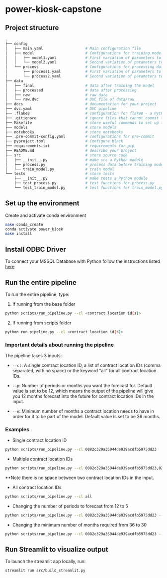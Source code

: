 # power-kiosk-capstone


## Project structure
```bash
.
├── config                      
│   ├── main.yaml                   # Main configuration file
│   ├── model                       # Configurations for training model
│   │   ├── model1.yaml             # First variation of parameters to train model
│   │   └── model2.yaml             # Second variation of parameters to train model
│   └── process                     # Configurations for processing data
│       ├── process1.yaml           # First variation of parameters to process data
│       └── process2.yaml           # Second variation of parameters to process data
├── data            
│   ├── final                       # data after training the model
│   ├── processed                   # data after processing
│   ├── raw                         # raw data
│   └── raw.dvc                     # DVC file of data/raw
├── docs                            # documentation for your project
├── dvc.yaml                        # DVC pipeline
├── .flake8                         # configuration for flake8 - a Python formatter tool
├── .gitignore                      # ignore files that cannot commit to Git
├── Makefile                        # store useful commands to set up the environment
├── models                          # store models
├── notebooks                       # store notebooks
├── .pre-commit-config.yaml         # configurations for pre-commit
├── pyproject.toml                  # Configure black
├── requirements.txt                # requirements for pip
├── README.md                       # describe your project
├── src                             # store source code
│   ├── __init__.py                 # make src a Python module 
│   ├── process.py                  # process data before training model
│   └── train_model.py              # train model
└── tests                           # store tests
    ├── __init__.py                 # make tests a Python module 
    ├── test_process.py             # test functions for process.py
    └── test_train_model.py         # test functions for train_model.py
```

## Set up the environment
Create and activate conda environment
```bash
make conda_create
conda activate power_kiosk
make install
```

## Install ODBC Driver 
To connect your MSSQL Database with Python follow the instructions listed [here](https://learn.microsoft.com/en-us/sql/connect/odbc/download-odbc-driver-for-sql-server?view=sql-server-ver16)

## Run the entire pipeline
To run the entire pipeline, type:

1. If running from the base folder
```bash
python scripts/run_pipeline.py --cl <contract location id(s)> 
```

2. If running from scripts folder 
```bash
python run_pipeline.py --cl <contract location id(s)>
```

### Important details about running the pipeline

The pipeline takes 3 inputs:
- `--cl`: A single contract location ID, a list of contract location IDs (comma separated, with no space) or the keyword "all" for all contract location IDs.

- `--p`: Number of periods or months you want the forecast for. Default value is set to be 12, which means the output of the pipeline will give you 12 months forecast into the future for contract location IDs in the input.

- `--n`: Minimum number of months a contract location needs to have in order for it to be part of the model. Default value is set to be 36 months. 

### Examples 

- Single contract location ID
```bash 
python scripts/run_pipeline.py --cl 0082c329a35944de939acdfb5975dd23
```

- Multiple contract location IDs
```bash
python scripts/run_pipeline.py --cl 0082c329a35944de939acdfb5975dd23,0219a6756d3e439d84f5bb5678f40499,07e2ba4b87b04684b4ea75c5654d354d,0d674bb909474caeb24cccc0d051df92
```
**Note there is no space between two contract location IDs in the input. 

- All contract location IDs
```bash
python scripts/run_pipeline.py --cl all
```

- Changing the number of periods to forecast from 12 to 5 
```bash 
python scripts/run_pipeline.py --cl 0082c329a35944de939acdfb5975dd23 --p 5
```

- Changing the minimum number of months required from 36 to 30
```bash 
python scripts/run_pipeline.py --cl 0082c329a35944de939acdfb5975dd23 --n 30
```

## Run Streamlit to visualize output

To launch the streamlit app locally, run: 

```bash
streamlit run src/build_streamlit.py
```

